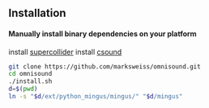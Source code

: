 Installation
----

#### Manually install binary dependencies on your platform
install [supercollider](https://supercollider.github.io/download)
install [csound](https://csound.com/download.html)

```bash
git clone https://github.com/marksweiss/omnisound.git
cd omnisound
./install.sh
d=$(pwd)
ln -s "$d/ext/python_mingus/mingus/" "$d/mingus"
```